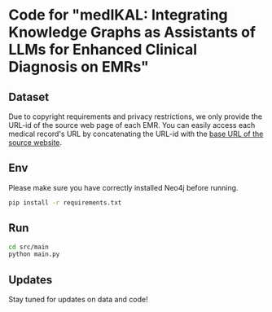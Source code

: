 # Code for "medIKAL: Integrating Knowledge Graphs as Assistants of LLMs for Enhanced Clinical Diagnosis on EMRs"

## Dataset

Due to copyright requirements and privacy restrictions, we only provide the URL-id of the source web page of each EMR. You can easily access each medical record's URL by concatenating the URL-id with the [base URL of the source website](https://bingli.iiyi.com/).

## Env

Please make sure you have correctly installed Neo4j before running.

```sh
pip install -r requirements.txt
```

## Run

```sh
cd src/main
python main.py
```

## Updates
Stay tuned for updates on data and code!
